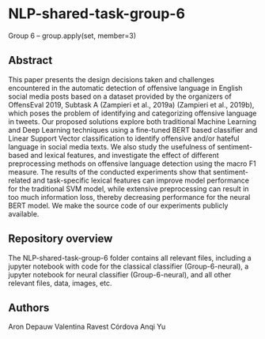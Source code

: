 # NLP-shared-task-group-6
Group 6 – group.apply(set, member=3)

## Abstract

This paper presents the design decisions taken and challenges encountered in the automatic detection of offensive language in English social media posts based on a dataset provided by the organizers of OffensEval 2019, Subtask A (Zampieri et al., 2019a) (Zampieri et al., 2019b), which poses the problem of identifying and categorizing offensive language in tweets. Our proposed solutions explore both traditional Machine Learning and Deep Learning techniques using a fine-tuned BERT based classifier and Linear Support Vector classification to identify offensive and/or hateful language in social media texts. We also study the usefulness of sentiment-based and lexical features, and investigate the effect of different preprocessing methods on offensive language detection using the macro F1 measure. The results of the conducted experiments show that sentiment-related and task-specific lexical features can improve model performance for the traditional SVM model, while extensive preprocessing can result in too much information loss, thereby decreasing performance for the neural BERT model. We make the source code of our experiments publicly available.


## Repository overview

The NLP-shared-task-group-6 folder contains all relevant files, including a jupyter notebook with code for the classical classifier (Group-6-neural), a jupyter notebook for neural classifier (Group-6-neural), and all other relevant files, data, images, etc.


## Authors

Aron Depauw
Valentina Ravest Córdova
Anqi Yu
